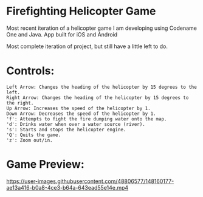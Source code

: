 # Firefighting Helicopter Game

Most recent iteration of a helicopter game I am developing using Codename One and Java. App built for iOS and Android

Most complete iteration of project, but still have a little left to do.

# Controls:
```
Left Arrow: Changes the heading of the helicopter by 15 degrees to the left.
Right Arrow: Changes the heading of the helicopter by 15 degrees to the right.
Up Arrow: Increases the speed of the helicopter by 1.
Down Arrow: Decreases the speed of the helicopter by 1.
'f': Attempts to fight the fire dumping water onto the map.
'd': Drinks water when over a water source (river).
's': Starts and stops the helicopter engine.
'Q': Quits the game.
'z': Zoom out/in.
```

# Game Preview:
https://user-images.githubusercontent.com/48806577/148160177-ae13a416-b0a8-4ce3-b64a-643ead55e14e.mp4

